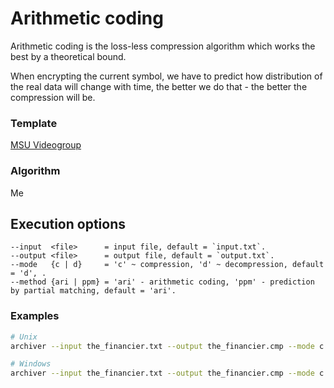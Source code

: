 # Arithmetic coding

Arithmetic coding is the loss-less compression algorithm which works the best by a theoretical bound. 

When encrypting the current symbol, we have to predict how distribution of the real data will change with time, the better we do that - the better the compression will be.

### Template

[MSU Videogroup](https://github.com/msu-video-group)

### Algorithm

Me

## Execution options
```
--input  <file>      = input file, default = `input.txt`.
--output <file>      = output file, default = `output.txt`.
--mode   {c | d}     = 'c' ~ compression, 'd' ~ decompression, default = 'd', .
--method {ari | ppm} = 'ari' - arithmetic coding, 'ppm' - prediction by partial matching, default = 'ari'.
```


### Examples  
```sh
# Unix
archiver --input the_financier.txt --output the_financier.cmp --mode c --method ppm
```

```sh
# Windows
archiver --input the_financier.txt --output the_financier.cmp --mode c --method ppm
```
